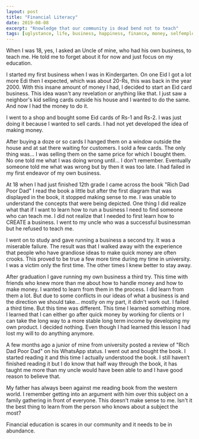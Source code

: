 ```yaml
---
layout: post
title: "Financial Literacy"
date: 2019-08-08
excerpt: "Knowledge that our community is dead bend not to teach"
tags: [uglystance, life, business, happiness, finance, money, selfemployed, failures]
---
```

When I was 18, yes, I asked an Uncle of mine, who had his own business, to teach me. He told me to forget about it for now and just focus on my education.

I started my first business when I was in Kindergarten. On one Eid I got a lot more Edi then I expected, which was about 20-Rs, this was back in the year 2000. With this insane amount of money I had, I decided to start an Eid card business. This idea wasn't any revelation or anything like that. I just saw a neighbor's kid selling cards outside his house and I wanted to do the same. And now I had the money to do it. 

I went to a shop and bought some Eid cards of Rs-1 and Rs-2. I was just doing it because I wanted to sell cards. I had not yet developed the idea of making money.

After buying a doze or so cards I hanged them on a window outside the house and at sat there waiting for customers. I sold a few cards. The only thing was… I was selling them on the same price for which I bought them. No one told me what I was doing wrong until… I don't remember. Eventually someone told me what was wrong but by then it was too late. I had failed in my first endeavor of my own business. 

At 18 when I had just finished 12th grade I came across the book "Rich Dad Poor Dad" I read the book a little but after the first diagram that was displayed in the book, it stopped making sense to me. I was unable to understand the concepts that were being depicted. One thing I did realize what that if I want to learn how to run a business I need to find someone who can teach me. I did not realize that I needed to first learn how to CREATE a business. I went to my uncle who was a successful businessman but he refused to teach me.

I went on to study and gave running a business a second try. It was a miserable failure. The result was that I walked away with the experience that people who have grandiose ideas to make quick money are often crooks. This proved to be true a few more time during my time in university. I was a victim only the first time. The other times I knew better to stay away.

After graduation I gave running my own business a third try. This time with friends who knew more than me about how to handle money and how to make money. I wanted to learn from them in the process. I did learn from them a lot. But due to some conflicts in our ideas of what a business is and the direction we should take… mostly on my part, it didn't work out. I failed a third time. But this time was different. This time I learned something more. I learned that I can either go after quick money by working for clients or I can take the long way to a more stable long term income by developing my own product. I decided nothing. Even though I had learned this lesson I had lost my will to do anything anymore.

A few months ago a junior of mine from university posted a review of "Rich Dad Poor Dad" on his WhatsApp status. I went out and bought the book. I started reading it and this time I actually understood the book. I still haven’t finished reading it but I do know that half way through the book, it has taught me more than my uncle would have been able to and I have good reason to believe that. 

My father has always been against me reading book from the western world. I remember getting into an argument with him over this subject on a family gathering in front of everyone. This doesn't make sense to me. Isn't it the best thing to learn from the person who knows about a subject the most?

Financial education is scares in our community and it needs to be in abundance.

